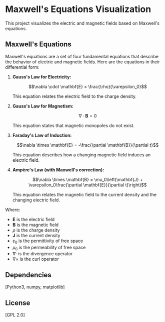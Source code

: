 # Maxwell's Equations Visualization

This project visualizes the electric and magnetic fields based on Maxwell's equations.

## Maxwell's Equations

Maxwell's equations are a set of four fundamental equations that describe the behavior of electric and magnetic fields. Here are the equations in their differential form:

1. **Gauss's Law for Electricity:**

   $$\nabla \cdot \mathbf{E} = \frac{\rho}{\varepsilon_0}$$

   This equation relates the electric field to the charge density.

2. **Gauss's Law for Magnetism:**

   $$\nabla \cdot \mathbf{B} = 0$$

   This equation states that magnetic monopoles do not exist.

3. **Faraday's Law of Induction:**

   $$\nabla \times \mathbf{E} = -\frac{\partial \mathbf{B}}{\partial t}$$

   This equation describes how a changing magnetic field induces an electric field.

4. **Ampère's Law (with Maxwell's correction):**

   $$\nabla \times \mathbf{B} = \mu_0\left(\mathbf{J} + \varepsilon_0\frac{\partial \mathbf{E}}{\partial t}\right)$$

   This equation relates the magnetic field to the current density and the changing electric field.

Where:
- $\mathbf{E}$ is the electric field
- $\mathbf{B}$ is the magnetic field
- $\rho$ is the charge density
- $\mathbf{J}$ is the current density
- $\varepsilon_0$ is the permittivity of free space
- $\mu_0$ is the permeability of free space
- $\nabla \cdot$ is the divergence operator
- $\nabla \times$ is the curl operator

## Dependencies

[Python3, numpy, matplotlib]

## License

[GPL 2.0]
